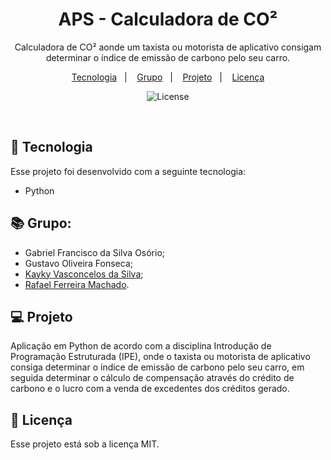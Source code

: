 <h1 align="center"> APS - Calculadora de CO² </h1>

<p align="center">
Calculadora de CO² aonde um taxista ou motorista de aplicativo consigam determinar o índice de emissão de carbono pelo seu carro.
</p>

<p align="center">
  <a href="#-tecnologia">Tecnologia</a>&nbsp;&nbsp;&nbsp;|&nbsp;&nbsp;&nbsp;
  <a href="#-grupo">Grupo</a>&nbsp;&nbsp;&nbsp;|&nbsp;&nbsp;&nbsp;
  <a href="#-projeto">Projeto</a>&nbsp;&nbsp;&nbsp;|&nbsp;&nbsp;&nbsp;
  <a href="#memo-licença">Licença</a>
</p>

<p align="center">
  <img alt="License" src="https://img.shields.io/static/v1?label=license&message=MIT&color=49AA26&labelColor=000000">
</p>

<br>

## 🚀 Tecnologia

Esse projeto foi desenvolvido com a seguinte tecnologia:

- Python

## 📚 Grupo:
- Gabriel Francisco da Silva Osório;
- Gustavo Oliveira Fonseca;
- [Kayky Vasconcelos da Silva](https://github.com/kaykyvasconcelos);
- [Rafael Ferreira Machado](https://github.com/rafaelmachadobr).

## 💻 Projeto

Aplicação em Python de acordo com a disciplina Introdução de Programação Estruturada (IPE), onde o taxista ou motorista de aplicativo consiga determinar o índice de emissão de carbono pelo seu carro, em seguida determinar o cálculo de compensação através do crédito de carbono e o lucro com a venda de excedentes dos créditos gerado.

## :memo: Licença

Esse projeto está sob a licença MIT.
